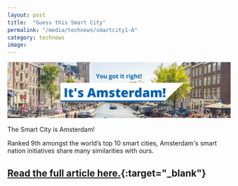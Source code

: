 ```yaml
---
layout: post
title:  "Guess this Smart City"
permalink: "/media/technews/smartcity1-A"
category: technews
image: 
---
```


![Amsterdam](/images/technews/Amsterdam_correct.png)

The Smart City is Amsterdam! 

Ranked 9th amongst the world’s top 10 smart cities, Amsterdam's smart nation initiatives share many similarities with ours.

## [Read the full article here.](https://www.tech.gov.sg/media/technews/smart-cities-around-the-world-amsterdam?utm_source=govtech&utm_medium=edm&utm_campaign=technews){:target="_blank"}
